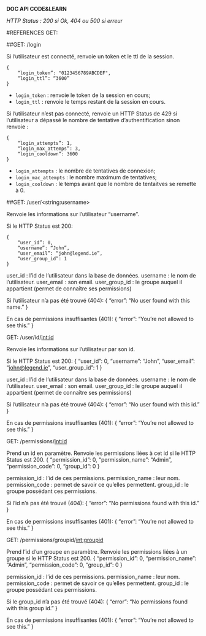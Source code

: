 **DOC API CODE&LEARN**



*HTTP Status : 200 si Ok, 404 ou 500 si erreur*


#REFERENCES GET:


##GET: /login

Si l’utilisateur est connecté, renvoie un token et le ttl de la session.

    {
		“login_token”: "0123456789ABCDEF",
		“login_ttl”: “3600”
	}

* `login_token` : renvoie le token de la session en cours;
* `login_ttl` : renvoie le temps restant de la session en cours.

Si l’utilisateur n’est pas connecté, renvoie un HTTP Status de 429 si l’utilisateur a dépassé le nombre de tentative d’authentification sinon renvoie :

    {
		“login_attempts”: 1,
		“login_max_attemps”: 3,
		“login_cooldown”: 3600
	}

* `login_attempts` : le nombre de tentatives de connexion;
* `login_mac_attempts` : le nombre maximum de tentatives;
* `login_cooldown` : le temps avant que le nombre de tentaitves se remette à 0.

##GET: /user/&lt;string:username&gt;

Renvoie les informations sur l’utilisateur “username”.

Si le HTTP Status est 200:

	{
		“user_id”: 0,
		“username”: “John”,
		“user_email”: “john@legend.ie”,
		“user_group_id”: 1
	}

user_id : l’id de l’utilisateur dans la base de données.
username : le nom de l’utilisateur.
user_email : son email.
user_group_id : le groupe auquel il appartient (permet de connaître ses permissions)

Si l’utilisateur n’a pas été trouvé (404):
{
	“error”: “No user found with this name.”
}

En cas de permissions insuffisantes (401):
{
	“error”: “You’re not allowed to see this.”
}


GET: /user/id/<int:id>

Renvoie les informations sur l’utilisateur par son id.

Si le HTTP Status est 200:
{
	“user_id”: 0,
	“username”: “John”,
	“user_email”: “john@legend.ie”,
	“user_group_id”: 1
}

user_id : l’id de l’utilisateur dans la base de données.
username : le nom de l’utilisateur.
user_email : son email.
user_group_id : le groupe auquel il appartient (permet de connaître ses permissions)

Si l’utilisateur n’a pas été trouvé (404):
{
	“error”: “No user found with this id.”
}

En cas de permissions insuffisantes (401):
{
	“error”: “You’re not allowed to see this.”
}

GET: /permissions/<int:id>

Prend un id en paramètre. Renvoie les permissions liées à cet id si le HTTP Status est 200.
{
	“permission_id”: 0,
	“permission_name”: “Admin”,
	“permission_code”: 0,
	“group_id”: 0
}

permission_id : l’id de ces permissions.
permission_name : leur nom.
permission_code : permet de savoir ce qu’elles permettent.
group_id : le groupe possédant ces permissions.

Si l’id n’a pas été trouvé (404):
{
	“error”: “No permissions found with this id.”
}

En cas de permissions insuffisantes (401):
{
	“error”: “You’re not allowed to see this.”
}

GET: /permissions/groupid/<int:groupid>

Prend l’id d’un groupe en paramètre. Renvoie les permissions liées à un groupe si le HTTP Status est 200.
{
	“permission_id”: 0,
	“permission_name”: “Admin”,
	“permission_code”: 0,
	“group_id”: 0
}

permission_id : l’id de ces permissions.
permission_name : leur nom.
permission_code : permet de savoir ce qu’elles permettent.
group_id : le groupe possédant ces permissions.

Si le group_id n’a pas été trouvé (404):
{
	“error”: “No permissions found with this group id.”
}

En cas de permissions insuffisantes (401):
{
	“error”: “You’re not allowed to see this.”
}


